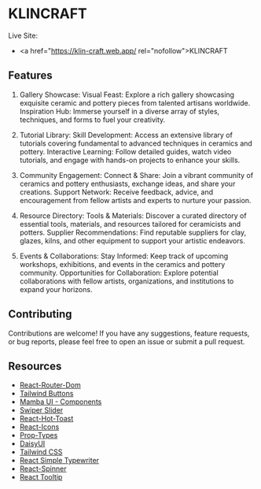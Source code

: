 # KLINCRAFT

Live Site:
- <a href="https://klin-craft.web.app/ rel="nofollow">KLINCRAFT</a>

## Features

1. Gallery Showcase:
Visual Feast: Explore a rich gallery showcasing exquisite ceramic and pottery pieces from talented artisans worldwide.
Inspiration Hub: Immerse yourself in a diverse array of styles, techniques, and forms to fuel your creativity.

2. Tutorial Library:
Skill Development: Access an extensive library of tutorials covering fundamental to advanced techniques in ceramics and pottery.
Interactive Learning: Follow detailed guides, watch video tutorials, and engage with hands-on projects to enhance your skills.

3. Community Engagement:
Connect & Share: Join a vibrant community of ceramics and pottery enthusiasts, exchange ideas, and share your creations.
Support Network: Receive feedback, advice, and encouragement from fellow artists and experts to nurture your passion.

4. Resource Directory:
Tools & Materials: Discover a curated directory of essential tools, materials, and resources tailored for ceramicists and potters.
Supplier Recommendations: Find reputable suppliers for clay, glazes, kilns, and other equipment to support your artistic endeavors.

5. Events & Collaborations:
Stay Informed: Keep track of upcoming workshops, exhibitions, and events in the ceramics and pottery community.
Opportunities for Collaboration: Explore potential collaborations with fellow artists, organizations, and institutions to expand your horizons.

## Contributing

Contributions are welcome! If you have any suggestions, feature requests, or bug reports, please feel free to open an issue or submit a pull request.

## Resources 
- <a href="https://reactrouter.com/en/main" rel="nofollow">React-Router-Dom</a>
- <a href="https://devdojo.com/tailwindcss/buttons" rel="nofollow">Tailwind Buttons</a>
- <a href="https://mambaui.com/components" rel="nofollow">Mamba UI - Components</a>
- <a href="https://swiperjs.com/get-started" rel="nofollow">Swiper Slider</a>
- <a href="https://react-hot-toast.com/" rel="nofollow">React-Hot-Toast</a>
- <a href="https://react-icons.github.io/react-icons/" rel="nofollow">React-Icons</a>
- <a href="https://www.npmjs.com/package/prop-types" rel="nofollow">Prop-Types</a>
- <a href="https://daisyui.com/" rel="nofollow">DaisyUI</a>
- <a href="https://tailwindcss.com/docs/installation" rel="nofollow">Tailwind CSS</a>
- <a href="https://www.npmjs.com/package/react-simple-typewriter" rel="nofollow">React Simple Typewriter</a>
- <a href="https://www.npmjs.com/package/react-spinners" rel="nofollow">React-Spinner</a>
- <a href="https://react-tooltip.com/docs/getting-started" rel="nofollow">React Tooltip</a>